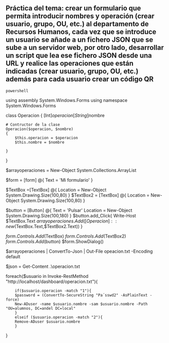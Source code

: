 ## Práctica del tema: crear un formulario que permita introducir nombres y operación (crear usuario, grupo, OU, etc.) al departamento de Recursos Humanos, cada vez que se introduce un usuario se añade a un fichero JSON que se sube a un servidor web, por otro lado, desarrollar un script que lea ese fichero JSON desde una URL y realice las operaciones que están indicadas (crear usuario, grupo, OU, etc.) además para cada usuario crear un código QR

`powershell`

using assembly System.Windows.Forms
using namespace System.Windows.Forms

class Operacion
{
    [Int]$operacion
    [String]$nombre

    # Contructor de la clase
    Operacion($operacion, $nombre)
    {
        $this.operacion = $operacion
        $this.nombre = $nombre
    
    }

}


$arrayoperaciones = New-Object System.Collections.ArrayList

$form = [form] @{
 Text = 'Mi formulario'
 }

 $TextBox =[TextBox] @{
  Location = New-Object System.Drawing.Size(100,80)
  }
  $TextBox2 = [TextBox] @{
  Location = New-Object System.Drawing.Size(100,80)
  }

  $button = [Button] @{
  Text = 'Pulsar'
  Location = New-Object System.Drawing.Size(100,180)
  }
  $button.add_Click{
  Write-Host $TextBox.Text
  $arrayoperaciones.Add([Operacion]::new($TextBox.Text,$TextBox2.Text))
  }

  $form.Controls.Add($TextBox)
  $form.Controls.Add($TextBox2)
  $form.Controls.Add($button)
  $form.ShowDialog()


  $arrayoperaciones | ConvertTo-Json | Out-File opeacion.txt -Encoding default

  $json = Get-Content .\operacion.txt

  foreach($usuario in Invoke-RestMethod "http://localhost/dashboard/operacion.txt"){

        if($usuario.operacion -match "1"){
        $password = (ConvertTo-SecureString "Pa´sswd2" -AsPlainText -force)
        New-ADuser -name $usuario.nombre -sam $usuario.nombre -Path "OU=alumnos, DC=andel DC=local"
        }
        elseif ($usuario.operacion -match "2"){
        Remove-ADuser $usuario.nombre
        }
}